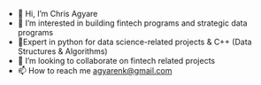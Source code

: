 - 👋 Hi, I’m Chris Agyare
- 👀 I’m interested in building fintech programs and strategic data programs
- 🌱Expert in python for data science-related projects & C++ (Data Structures & Algorithms)
- 💞️ I’m looking to collaborate on fintech related projects
- 📫 How to reach me agyarenk@gmail.com

<!---
agyarenk/agyarenk is a ✨ special ✨ repository because its `README.md` (this file) appears on your GitHub profile.
You can click the Preview link to take a look at your changes.
--->
